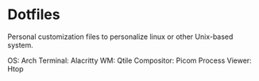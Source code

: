 # Dotfiles
Personal customization files to personalize linux or other Unix-based system.

OS: Arch
Terminal: Alacritty
WM: Qtile
Compositor: Picom
Process Viewer: Htop  
